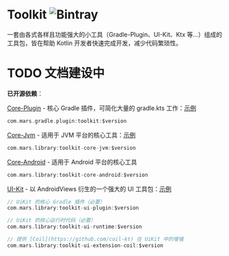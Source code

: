 # Toolkit ![Bintray](https://img.shields.io/bintray/v/oh-rin/Mars/gradle-toolkit?color=B87CEF)

一套由各式各样且功能强大的小工具（Gradle-Plugin、UI-Kit、Ktx 等...）组成的工具包，皆在帮助 Kotlin 开发者快速完成开发，减少代码繁琐性。

# TODO 文档建设中

**已开源依赖**：

[Core-Plugin](https://github.com/MarsPlanning/toolkit/tree/master/core/plugin) - 核心 Gradle 插件，可简化大量的 gradle.kts 工作：[示例](https://github.com/MarsPlanning/toolkit/blob/master/settings.gradle.kts#L36)
```kotlin
com.mars.gradle.plugin:toolkit:$version
```

[Core-Jvm](https://github.com/MarsPlanning/toolkit/tree/master/core/jvm) - 适用于 JVM 平台的核心工具：[示例](https://github.com/MarsPlanning/toolkit/tree/master/core/jvm/test)
```kotlin
com.mars.library:toolkit-core-jvm:$version
```

[Core-Android](https://github.com/MarsPlanning/toolkit/tree/master/core/android) - 适用于 Android 平台的核心工具
```kotlin
com.mars.library:toolkit-core-android:$version
```

[UI-Kit](https://github.com/MarsPlanning/toolkit/tree/master/core/plugin) - 以 AndroidViews 衍生的一个强大的 UI 工具包：[示例](https://github.com/MarsPlanning/toolkit/tree/master/ui/samples)
```kotlin
// UiKit 的核心 Gradle 插件（必要）
com.mars.library:toolkit-ui-plugin:$version

// UiKit 的核心运行时代码（必要）
com.mars.library:toolkit-ui-runtime:$version

// 提供 [Coil](https://github.com/coil-kt) 在 UiKit 中的增强
com.mars.library:toolkit-ui-extension-coil:$version
```